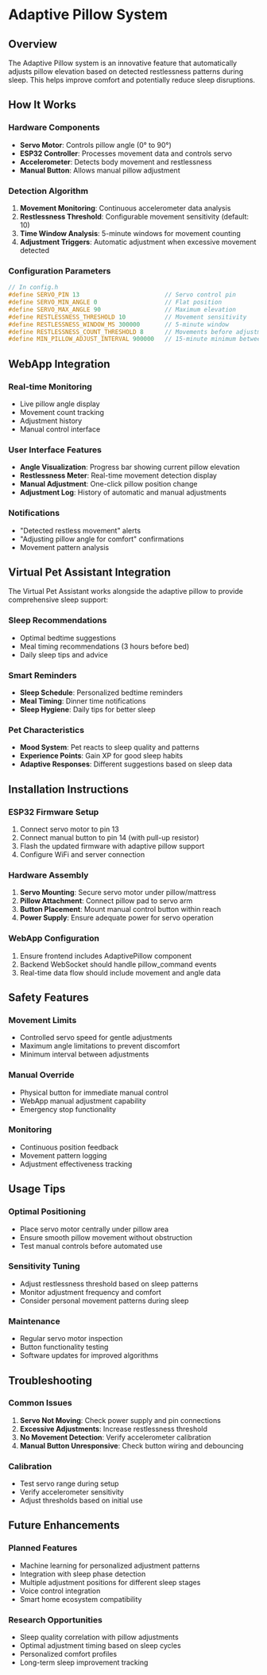 # Adaptive Pillow System

## Overview

The Adaptive Pillow system is an innovative feature that automatically adjusts pillow elevation based on detected restlessness patterns during sleep. This helps improve comfort and potentially reduce sleep disruptions.

## How It Works

### Hardware Components
- **Servo Motor**: Controls pillow angle (0° to 90°)
- **ESP32 Controller**: Processes movement data and controls servo
- **Accelerometer**: Detects body movement and restlessness
- **Manual Button**: Allows manual pillow adjustment

### Detection Algorithm
1. **Movement Monitoring**: Continuous accelerometer data analysis
2. **Restlessness Threshold**: Configurable movement sensitivity (default: 10)
3. **Time Window Analysis**: 5-minute windows for movement counting
4. **Adjustment Triggers**: Automatic adjustment when excessive movement detected

### Configuration Parameters
```cpp
// In config.h
#define SERVO_PIN 13                        // Servo control pin
#define SERVO_MIN_ANGLE 0                   // Flat position
#define SERVO_MAX_ANGLE 90                  // Maximum elevation
#define RESTLESSNESS_THRESHOLD 10           // Movement sensitivity
#define RESTLESSNESS_WINDOW_MS 300000       // 5-minute window
#define RESTLESSNESS_COUNT_THRESHOLD 8      // Movements before adjustment
#define MIN_PILLOW_ADJUST_INTERVAL 900000   // 15-minute minimum between adjustments
```

## WebApp Integration

### Real-time Monitoring
- Live pillow angle display
- Movement count tracking
- Adjustment history
- Manual control interface

### User Interface Features
- **Angle Visualization**: Progress bar showing current pillow elevation
- **Restlessness Meter**: Real-time movement detection display
- **Manual Adjustment**: One-click pillow position change
- **Adjustment Log**: History of automatic and manual adjustments

### Notifications
- "Detected restless movement" alerts
- "Adjusting pillow angle for comfort" confirmations
- Movement pattern analysis

## Virtual Pet Assistant Integration

The Virtual Pet Assistant works alongside the adaptive pillow to provide comprehensive sleep support:

### Sleep Recommendations
- Optimal bedtime suggestions
- Meal timing recommendations (3 hours before bed)
- Daily sleep tips and advice

### Smart Reminders
- **Sleep Schedule**: Personalized bedtime reminders
- **Meal Timing**: Dinner time notifications
- **Sleep Hygiene**: Daily tips for better sleep

### Pet Characteristics
- **Mood System**: Pet reacts to sleep quality and patterns
- **Experience Points**: Gain XP for good sleep habits
- **Adaptive Responses**: Different suggestions based on sleep data

## Installation Instructions

### ESP32 Firmware Setup
1. Connect servo motor to pin 13
2. Connect manual button to pin 14 (with pull-up resistor)
3. Flash the updated firmware with adaptive pillow support
4. Configure WiFi and server connection

### Hardware Assembly
1. **Servo Mounting**: Secure servo motor under pillow/mattress
2. **Pillow Attachment**: Connect pillow pad to servo arm
3. **Button Placement**: Mount manual control button within reach
4. **Power Supply**: Ensure adequate power for servo operation

### WebApp Configuration
1. Ensure frontend includes AdaptivePillow component
2. Backend WebSocket should handle pillow_command events
3. Real-time data flow should include movement and angle data

## Safety Features

### Movement Limits
- Controlled servo speed for gentle adjustments
- Maximum angle limitations to prevent discomfort
- Minimum interval between adjustments

### Manual Override
- Physical button for immediate manual control
- WebApp manual adjustment capability
- Emergency stop functionality

### Monitoring
- Continuous position feedback
- Movement pattern logging
- Adjustment effectiveness tracking

## Usage Tips

### Optimal Positioning
- Place servo motor centrally under pillow area
- Ensure smooth pillow movement without obstruction
- Test manual controls before automated use

### Sensitivity Tuning
- Adjust restlessness threshold based on sleep patterns
- Monitor adjustment frequency and comfort
- Consider personal movement patterns during sleep

### Maintenance
- Regular servo motor inspection
- Button functionality testing
- Software updates for improved algorithms

## Troubleshooting

### Common Issues
1. **Servo Not Moving**: Check power supply and pin connections
2. **Excessive Adjustments**: Increase restlessness threshold
3. **No Movement Detection**: Verify accelerometer calibration
4. **Manual Button Unresponsive**: Check button wiring and debouncing

### Calibration
- Test servo range during setup
- Verify accelerometer sensitivity
- Adjust thresholds based on initial use

## Future Enhancements

### Planned Features
- Machine learning for personalized adjustment patterns
- Integration with sleep phase detection
- Multiple adjustment positions for different sleep stages
- Voice control integration
- Smart home ecosystem compatibility

### Research Opportunities
- Sleep quality correlation with pillow adjustments
- Optimal adjustment timing based on sleep cycles
- Personalized comfort profiles
- Long-term sleep improvement tracking